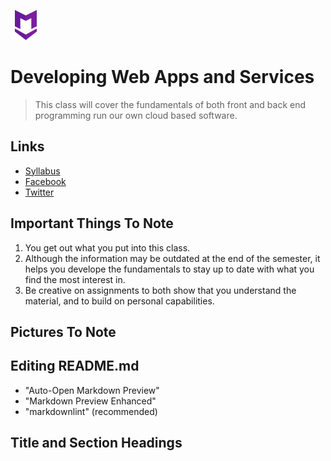  
![Home](https://github.com/adam-p/markdown-here/raw/master/src/common/images/icon48.png "Home")

# Developing Web Apps and Services
> This class will cover the fundamentals of both front and back end programming run our own cloud based software.
## Links

- [Syllabus](https://profcase.github.io/44-563-webapps-syllabus/ "Sylly")
- [Facebook](https://www.facebook.com/noah.chase.399 "Noah Chase")
- [Twitter](https://twitter.com/noahchay "Noah Chay")

## Important Things To Note

1. You get out what you put into this class.
1. Although the information may be outdated at the end of the semester, it helps you develope the fundamentals to stay up to date with what you find the most interest in. 
1. Be creative on assignments to both show that you understand the material, and to build on personal capabilities.

## Pictures To Note



## Editing README.md


- "Auto-Open Markdown Preview"
- "Markdown Preview Enhanced"
- "markdownlint" (recommended)

## Title and Section Headings





